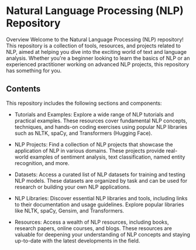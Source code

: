 # Natural Language Processing (NLP) Repository
Overview
Welcome to the Natural Language Processing (NLP) repository! This repository is a collection of tools, resources, and projects related to NLP, aimed at helping you dive into the exciting world of text and language analysis. Whether you're a beginner looking to learn the basics of NLP or an experienced practitioner working on advanced NLP projects, this repository has something for you.

## Contents
This repository includes the following sections and components:

- Tutorials and Examples: Explore a wide range of NLP tutorials and practical examples. These resources cover fundamental NLP concepts, techniques, and hands-on coding exercises using popular NLP libraries such as NLTK, spaCy, and Transformers (Hugging Face).

- NLP Projects: Find a collection of NLP projects that showcase the application of NLP in various domains. These projects provide real-world examples of sentiment analysis, text classification, named entity recognition, and more.

- Datasets: Access a curated list of NLP datasets for training and testing NLP models. These datasets are organized by task and can be used for research or building your own NLP applications.

- NLP Libraries: Discover essential NLP libraries and tools, including links to their documentation and usage guidelines. Explore popular libraries like NLTK, spaCy, Gensim, and Transformers.

- Resources: Access a wealth of NLP resources, including books, research papers, online courses, and blogs. These resources are valuable for deepening your understanding of NLP concepts and staying up-to-date with the latest developments in the field.